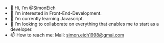- 👋 Hi, I’m @SimonEich
- 👀 I’m interested in Front-End-Development.
- 🌱 I’m currently learning Javascript.
- 💞️ I’m looking to collaborate on everything that enables me to start as a developer.
- 📫 How to reach me: Mail: simon.eich1998@gmai.com

<!---
SimonEich/SimonEich is a ✨ special ✨ repository because its `README.md` (this file) appears on your GitHub profile.
You can click the Preview link to take a look at your changes.
--->
